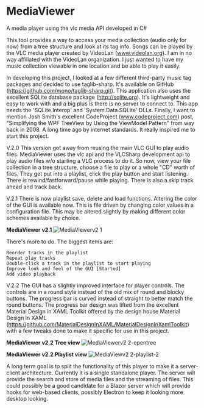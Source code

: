 # MediaViewer
A media player using the vlc media API developed in C#

This tool provides a way to access your media collection (audio only for now) from a tree structure and look at its tag info. Songs can be played by the VLC media player created by VideoLan (www.videolan.org). I am in no way affiliated with the VideoLan organization. I just wanted to have my music collection viewable in one location and be able to play it easily.

In developing this project, I looked at a few different third-party music tag packages and decided to use taglib-sharp. It's available on GitHub (https://github.com/mono/taglib-sharp.git). This application also uses the excellent SQLite database package (http://sqlite.org). It's lightweight and easy to work with and a big plus is there is no server to connect to. This app needs the 'SQLite.Interop' and 'System.Data.SQLite' DLLs. Finally, I want to mention Josh Smith's excellent CodeProject (www.codeproject.com) post, "Simplifying the WPF TreeView by Using the ViewModel Pattern" from way back in 2008. A long time ago by internet standards. It really inspired me to start this project.

V.2.0 This version got away from reusing the main VLC GUI to play audio files. MediaViewer uses the vlc api and the VLCSharp development api to play audio files w/o starting a VLC process to do it. So now, view your file collection in a tree structure, choose a file to play or a whole "CD" worth of files. They get put into a playlist, click the play button and start listening. There is rewind/fastforward/pause while playing. There is also a skip track ahead and track back.

V.2.1 There is now playlist save, delete and load functions. Altering the color of the GUI is available now. This is file driven by changing color values in a configuration file. This may be altered slightly by making different color schemes available by choice.

**MediaViewer v2.1**
![MediaViewerv2 1](https://user-images.githubusercontent.com/8380677/85955868-ac26cb80-b94f-11ea-8df4-aa562bf39a15.PNG?raw=true "MediaViewer v2.1")

There's more to do. The biggest items are:

    Reorder tracks in the playlist
    Repeat play tracks
    Double-click a track in the playlist to start playing
    Improve look and feel of the GUI [Started]
    Add video playback

V.2.2 The GUI has a slightly improved interface for player controls.  The controls are in a round style instead of the old mix of round and blocky buttons.  The progress bar is curved instead of straight to better match the round buttons.  The progress bar design was lifted from the excellent Material Design in XAML Toolkit offered by the design house Material Design In XAML (https://github.com/MaterialDesignInXAML/MaterialDesignInXamlToolkit) with a few tweaks done to make it specific for use in this project.

**MediaViewer v2.2 Tree view**
![MediaViewerv2 2-opentree](https://user-images.githubusercontent.com/8380677/85210266-7f016a00-b30c-11ea-9155-b881de04f779.PNG?raw=true "MediaViewer v2.2 - Tree view")

**MediaViewer v2.2 Playlist view**
![MediaViewv2 2-playlist-2](https://user-images.githubusercontent.com/8380677/85955897-dbd5d380-b94f-11ea-8a0d-bc2c2afe5b06.PNG?raw=true "MediaViewer v2.2 - Playlist view")


A long term goal is to split the functionality of this player to make it a server-client architecture. Currently it is a single standalone player. The server will provide the search and store of media files and the streaming of files. This could possibly be a good candidate for a Blazor server which will provide hooks for web-based clients, possibly Electron to keep it looking more desktop looking.



